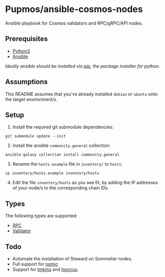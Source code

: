 # Pupmos/ansible-cosmos-nodes

Ansible playbook for Cosmos validators and RPC/gRPC/API nodes.

## Prerequisites

- [Python3](https://realpython.com/installing-python)
- [Ansible](https://docs.ansible.com/ansible/latest/installation_guide/intro_installation.html)

_Ideally ansible should be installed via [pip](https://pip.pypa.io/en/stable/), the package installer for python._

## Assumptions

This README assumes that you've already installed `debian` or `ubuntu` onto the target environment/s.

## Setup

1. Install the required git submodule dependencies:

```console
git submodule update --init
```

2. Install the ansible `community.general` collection:

```console
ansible-galaxy collection install community.general
```

3. Rename the `hosts.example` file in `inventory/` to `hosts`:

```console
cp inventory/hosts.example inventory/hosts
```

4. Edit the file `inventory/hosts` as you see fit, by adding the IP addresses of your node/s to the corresponding chain IDs. 

## Types

The following types are supported:

- [RPC](RPC.md)
- [Validator](VALIDATOR.md)

## Todo
 
- Automate the installation of Steward on Sommelier nodes.
- Full support for [nomic](https://github.com/nomic-io/nomic).
- Support for [tmkms](https://github.com/tendermint/tmkms) and [horcrux](https://github.com/strangelove-ventures/horcrux).
